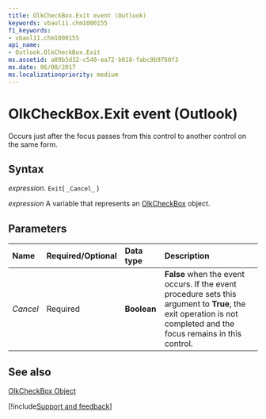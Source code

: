 ```yaml
---
title: OlkCheckBox.Exit event (Outlook)
keywords: vbaol11.chm1000155
f1_keywords:
- vbaol11.chm1000155
api_name:
- Outlook.OlkCheckBox.Exit
ms.assetid: a89b3d32-c540-ea72-b018-fabc9b9760f3
ms.date: 06/08/2017
ms.localizationpriority: medium
---
```



# OlkCheckBox.Exit event (Outlook)

Occurs just after the focus passes from this control to another control on the same form.


## Syntax

_expression_. `Exit`( `_Cancel_` )

_expression_ A variable that represents an [OlkCheckBox](Outlook.OlkCheckBox.md) object.


## Parameters



|Name|Required/Optional|Data type|Description|
|:-----|:-----|:-----|:-----|
| _Cancel_|Required| **Boolean**| **False** when the event occurs. If the event procedure sets this argument to **True**, the exit operation is not completed and the focus remains in this control.|

## See also


[OlkCheckBox Object](Outlook.OlkCheckBox.md)

[!include[Support and feedback](~/includes/feedback-boilerplate.md)]